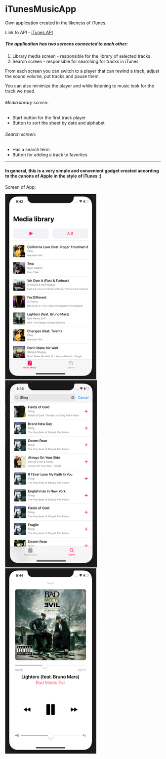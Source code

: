 # iTunesMusicApp

Own application created in the likeness of iTunes.

Link to API - [iTunes API](https://affiliate.itunes.apple.com/resources/documentation/itunes-store-web-service-search-api/)

##### The application has two screens connected to each other:
1) Library media screen - responsible for the library of selected tracks.
2) Search screen - responsible for searching for tracks in iTunes

From each screen you can switch to a player that can rewind a track, adjust the sound volume, put tracks and pause them.

You can also minimize the player and while listening to music look for the track we need.


###### Media library screen:
- Start button for the first track player
- Button to sort the sheet by date and alphabet

###### Search screen:
- Has a search term
- Button for adding a track to favorites

***
#### In general, this is a very simple and convenient gadget created according to the canons of Apple in the style of iTunes :)

Screen of App:

![Media library](https://github.com/ArtemUstinov/iTunesMusicApp/blob/main/Source/MediaLibrary%20screen.png) ![Search](https://github.com/ArtemUstinov/iTunesMusicApp/blob/main/Source/Search%20screen.png) ![Media player](https://github.com/ArtemUstinov/iTunesMusicApp/blob/main/Source/MediaPlayer%20screen.png)

